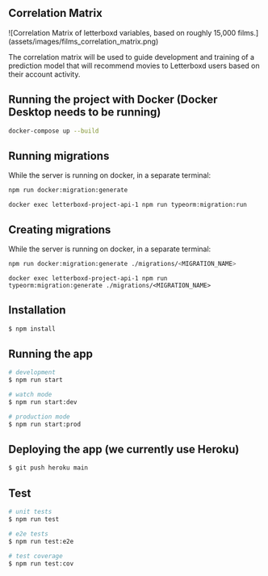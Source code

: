 ## Correlation Matrix
![Correlation Matrix of letterboxd variables, based on roughly 15,000 films.] (assets/images/films_correlation_matrix.png)

The correlation matrix will be used to guide development and training of a prediction model that will recommend movies to Letterboxd users based on their account activity. 

## Running the project with Docker (Docker Desktop needs to be running)
```bash
docker-compose up --build
```

## Running migrations
While the server is running on docker, in a separate terminal:
```bash
npm run docker:migration:generate
```
```
docker exec letterboxd-project-api-1 npm run typeorm:migration:run
```
## Creating migrations
While the server is running on docker, in a separate terminal:
```bash
npm run docker:migration:generate ./migrations/<MIGRATION_NAME>
```
```
docker exec letterboxd-project-api-1 npm run typeorm:migration:generate ./migrations/<MIGRATION_NAME>
```

## Installation

```bash
$ npm install
```

## Running the app

```bash
# development
$ npm run start

# watch mode
$ npm run start:dev

# production mode
$ npm run start:prod
```

## Deploying the app (we currently use Heroku)
```bash
$ git push heroku main
```

## Test

```bash
# unit tests
$ npm run test

# e2e tests
$ npm run test:e2e

# test coverage
$ npm run test:cov
```


